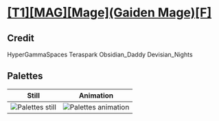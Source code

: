 # [\[T1\]\[MAG\]\[Mage\]\(Gaiden Mage\)\[F\]](../)

## Credit

HyperGammaSpaces
Teraspark
Obsidian_Daddy
Devisian_Nights
	
## Palettes

| Still | Animation |
| :---: | :-------: |
| ![Palettes still](./Palettes_000.png) | ![Palettes animation](./Palettes.gif) |
